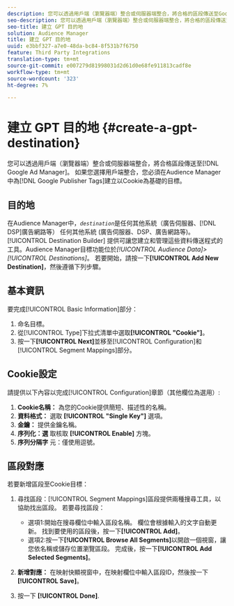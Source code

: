 ```yaml
---
description: 您可以透過用戶端（瀏覽器端）整合或伺服器端整合，將合格的區段傳送至Google Ad Manager。 如果您選擇用戶端整合，您必須在Audience Manager中為Google Publisher標籤建立Cookie型目標。
seo-description: 您可以透過用戶端（瀏覽器端）整合或伺服器端整合，將合格的區段傳送至Google Ad Manager。 如果您選擇用戶端整合，您必須在Audience Manager中為Google Publisher標籤建立Cookie型目標。
seo-title: 建立 GPT 目的地
solution: Audience Manager
title: 建立 GPT 目的地
uuid: e3bbf327-a7e0-48da-bc84-8f531b7f6750
feature: Third Party Integrations
translation-type: tm+mt
source-git-commit: e007279d81998031d2d61d0e68fe911813cadf8e
workflow-type: tm+mt
source-wordcount: '323'
ht-degree: 7%

---
```



# 建立 GPT 目的地 {#create-a-gpt-destination}

您可以透過用戶端（瀏覽器端）整合或伺服器端整合，將合格區段傳送至[!DNL Google Ad Manager]。 如果您選擇用戶端整合，您必須在Audience Manager中為[!DNL Google Publisher Tags]建立以Cookie為基礎的目標。

## 目的地

在Audience Manager中，*`destination`*&#x200B;是任何其他系統（廣告伺服器、[!DNL DSP]廣告網路等） 任何其他系統 (廣告伺服器、DSP、廣告網路等)。[!UICONTROL Destination Builder] 提供可讓您建立和管理這些資料傳送程式的工具。Audience Manager目標功能位於&#x200B;*[!UICONTROL Audience Data]>[!UICONTROL Destinations]*。 若要開始，請按一下&#x200B;**[!UICONTROL Add New Destination]**，然後遵循下列步驟。

## 基本資訊

要完成[!UICONTROL Basic Information]部分：

1. 命名目標。
1. 從[!UICONTROL Type]下拉式清單中選取&#x200B;**[!UICONTROL "Cookie"]**。
1. 按一下&#x200B;**[!UICONTROL Next]**&#x200B;並移至[!UICONTROL Configuration]和[!UICONTROL Segment Mappings]部分。

## Cookie設定

請提供以下內容以完成[!UICONTROL Configuration]章節（其他欄位為選用）:

1. **Cookie名稱：** 為您的Cookie提供簡短、描述性的名稱。
1. **資料格式：** 選取 **[!UICONTROL "Single Key"]** 選項。
1. **金鑰：** 提供金鑰名稱。
1. **序列化：選** 取核取 **[!UICONTROL Enable]** 方塊。
1. **序列分隔字** 元：僅使用逗號。

## 區段對應

若要新增區段至Cookie目標：

1. 尋找區段：[!UICONTROL Segment Mappings]區段提供兩種搜尋工具，以協助找出區段。 若要尋找區段：

   * 選項1:開始在搜尋欄位中輸入區段名稱。 欄位會根據輸入的文字自動更新。 找到要使用的區段後，按一下&#x200B;**[!UICONTROL Add]**。
   * 選項2:按一下&#x200B;**[!UICONTROL Browse All Segments]**&#x200B;以開啟一個視窗，讓您依名稱或儲存位置瀏覽區段。 完成後，按一下&#x200B;**[!UICONTROL Add Selected Segments]**。

1. **新增對應：** 在映射快顯視窗中，在映射欄位中輸入區段ID，然後按一下 **[!UICONTROL Save]**。

1. 按一下 **[!UICONTROL Done]**.